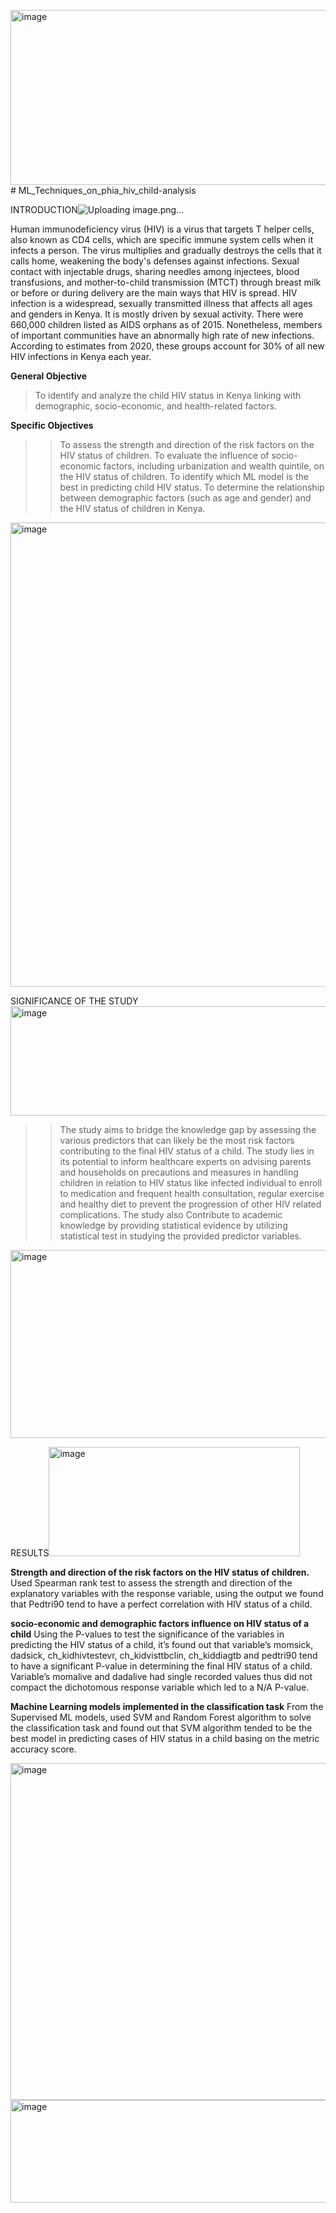 <img width="6936" height="280" alt="image" src="https://github.com/user-attachments/assets/9488b306-4f02-4e5c-9059-9e66c349aece" /># ML_Techniques_on_phia_hiv_child-analysis

INTRODUCTION![Uploading image.png…]()

Human immunodeficiency virus (HIV) is a virus that targets T helper cells, also known as CD4 cells, which are specific immune system cells when it infects a person. The virus multiplies and gradually destroys the cells that it calls home, weakening the body's defenses against infections. Sexual contact with injectable drugs, sharing needles among injectees, blood transfusions, and mother-to-child transmission (MTCT) through breast milk or before or during delivery are the main ways that HIV is spread. HIV infection is a widespread, sexually transmitted illness that affects all ages and genders in Kenya. It is mostly driven by sexual activity. There were 660,000 children listed as AIDS orphans as of 2015. Nonetheless, members of important communities have an abnormally high rate of new infections. According to estimates from 2020, these groups account for 30% of all new HIV infections in Kenya each year.

**General Objective**
> To identify and analyze the child HIV status in Kenya linking with demographic, socio-economic, and health-related factors.

**Specific Objectives**
>> To assess the strength and direction of the risk factors on the HIV status of children.
>> To evaluate the influence of socio-economic factors, including urbanization and wealth quintile, on the HIV status of children.
>> To identify which ML model is the best in predicting child HIV status.
>> To determine the relationship between demographic factors (such as age and gender) and the HIV status of children in Kenya.
<img width="2172" height="743" alt="image" src="https://github.com/user-attachments/assets/9a9782e1-4fd2-438a-ab68-319fd280e266" />

SIGNIFICANCE OF THE STUDY<img width="1346" height="175" alt="image" src="https://github.com/user-attachments/assets/dc6b62c2-969f-4b93-a602-248014e06f97" />
>> The study aims to bridge the knowledge gap by assessing the various predictors that can likely be the most risk factors contributing to the final HIV status of a child.
>> The study lies in its potential to inform healthcare experts on advising parents and households on precautions and measures in handling children in relation to HIV status like infected individual to enroll to medication and frequent health consultation, regular exercise and healthy diet to prevent the progression of other HIV related complications.
>> The study also Contribute to academic knowledge by providing statistical evidence by utilizing statistical test in studying the provided predictor variables.
<img width="5561" height="301" alt="image" src="https://github.com/user-attachments/assets/48b67b1b-badb-4b4a-9f45-0e46d229661a" />

RESULTS<img width="402" height="175" alt="image" src="https://github.com/user-attachments/assets/ffdd8cf9-b546-4a88-8b21-5cb592c45537" />

**Strength and direction of the risk factors on the HIV status of children.**
Used Spearman rank test to assess the strength and direction of the explanatory variables with the response variable, using the output we found that Pedtri90 tend to have a perfect correlation with HIV status of a child.

**socio-economic and demographic factors influence on HIV status of a child**
Using the P-values to test the significance of the variables in predicting the HIV status of a child, it’s found out that variable’s momsick, dadsick, ch_kidhivtestevr, ch_kidvisttbclin, ch_kiddiagtb and pedtri90 tend to have a significant P-value in determining the final HIV status of a child. Variable’s momalive and dadalive had single recorded values thus did not compact the dichotomous response variable which led to a N/A P-value. 

**Machine Learning models implemented in the classification task**
From the Supervised ML models,  used SVM and Random Forest algorithm to solve the classification task and found out that SVM algorithm tended to be the best model in predicting cases of HIV status in a child basing on the metric accuracy score.

<img width="6570" height="539" alt="image" src="https://github.com/user-attachments/assets/612fb84d-ff59-4fe7-9759-b36462611d52" />
<img width="843" height="164" alt="image" src="https://github.com/user-attachments/assets/74a81a9a-25ed-482e-8bdf-42c29d6b1111" />
